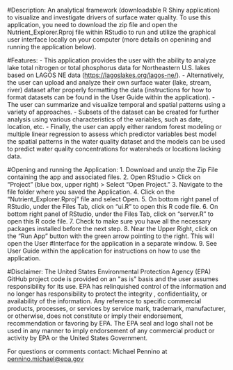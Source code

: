 #Description:
An analytical framework (downloadable R Shiny application) to visualize and investigate drivers of surface water quality. To use this application, you need to download the zip file and open the Nutrient_Explorer.Rproj file within RStudio to run and utilize the graphical user interface locally on your computer (more details on openining and running the application below). 

#Features:
     - This application provides the user with the ability to analyze lake total nitrogen or total phosphorus data for Northeastern U.S. lakes based on LAGOS NE data (https://lagoslakes.org/lagos-ne/).
     - Alternatively, the user can upload and analyze their own surface water (lake, stream, river) dataset after properly formatting the data (instructions for how to format datasets can be found in the User Guide within the application). 
     - The user can summarize and visualize temporal and spatial patterns using a variety of approaches.
     - Subsets of the dataset can be created for further analysis using various characteristics of the variables, such as date, location, etc. 
     - Finally, the user can apply either random forest modeling or multiple linear regression to assess which predictor variables best model the spatial patterns in the water quality dataset and the models can be used to predict water quality concentrations for watersheds or locations lacking data. 

#Opening and running the Application:
     1. Download and unzip the Zip File containing the app and associated files.
     2. Open RStudio > Click on “Project” (blue box, upper right) > Select “Open Project.”
     3. Navigate to the file folder where you saved the Application.
     4. Click on the “Nutrient_Explorer.Rproj” file and select Open.
     5. On bottom right panel of RStudio, under the Files Tab, click on “ui.R” to open this R code file.
     6. On bottom right panel of RStudio, under the Files Tab, click on “server.R” to open this R code file.
     7. Check to make sure you have all the necessary packages installed before the next step.
     8. Near the Upper Right, click on the “Run App” button with the green arrow pointing to the right.  This will open the User #Interface for the application in a separate window.
     9. See User Guide within the application for instructions on how to use the application.  

#Disclaimer:
The United States Environmental Protection Agency (EPA) GitHub project code is provided on an "as is" basis and the user assumes responsibility for its use. EPA has relinquished control of the information and no longer has responsibility to protect the integrity , confidentiality, or availability of the information. Any reference to specific commercial products, processes, or services by service mark, trademark, manufacturer, or otherwise, does not constitute or imply their endorsement, recommendation or favoring by EPA. The EPA seal and logo shall not be used in any manner to imply endorsement of any commercial product or activity by EPA or the United States Government.
  
For questions or comments contact: Michael Pennino at pennino.michael@epa.gov
